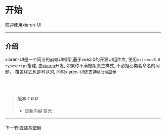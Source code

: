 # 开始

欢迎使用xiaren-UI

---

## 介绍

xiaren-UI是一个简洁的前端UI框架,基于vue3.0的开源UI组件库, 使用`vite` `vue3.0` `typescript`搭建, 
由[xiaren](https://github.com/templetao)开发, 如果你不满框架原生样式, 不必担心类名命名的问题，
覆盖样式也是可以的, 同时xiaren-UI还支持`移动端`显示


<br><br>

>#### 版本:***1.0.0***
>* 更新内容:暂无
---


<div style='display:flex;justify-content:space-between;margin:20px 0 '>
<div>下一节:<a href='#/Use'>安装与使用</a></div>  
</div>
